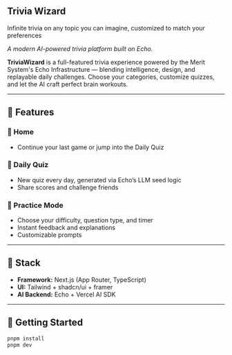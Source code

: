 ## Trivia Wizard

Infinite trivia on any topic you can imagine, customized to match your preferences

_A modern AI-powered trivia platform built on Echo._

**TriviaWizard** is a full-featured trivia experience powered by the Merit System's Echo Infrastructure — blending intelligence, design, and replayable daily challenges. Choose your categories, customize quizzes, and let the AI craft perfect brain workouts.

---

## 🧠 Features

### 🎯 Home
- Continue your last game or jump into the Daily Quiz

### 🌅 Daily Quiz
- New quiz every day, generated via Echo’s LLM seed logic
- Share scores and challenge friends

### 🧩 Practice Mode
- Choose your difficulty, question type, and timer
- Instant feedback and explanations
- Customizable prompts


---

## 🧰 Stack

- **Framework:** Next.js (App Router, TypeScript)
- **UI:** Tailwind + shadcn/ui + framer
- **AI Backend:** Echo + Vercel AI SDK


---

## 🚀 Getting Started

```bash
pnpm install
pnpm dev

